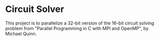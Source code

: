 # Circuit Solver

This project is to parallelize a 32-bit version of the 16-bit circuit solving problem from "Parallel Programming in C with MPI and OpenMP", by Michael Quinn.

